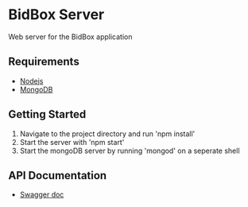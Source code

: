 # BidBox Server
Web server for the BidBox application

## Requirements 
* [Nodejs](https://nodejs.org/en/)
* [MongoDB](https://www.mongodb.com/download-center#community)

## Getting Started
1. Navigate to the project directory and run 'npm install'
2. Start the server with 'npm start'
3. Start the mongoDB server by running 'mongod' on a seperate shell

## API Documentation
* [Swagger doc](https://app.swaggerhub.com/apis/TaiwoO/BidBoxAPI/1.0.0-oas3#/)
